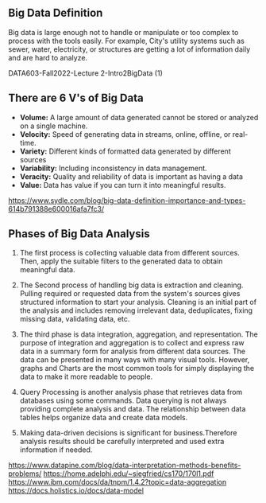## Big Data Definition
Big data is large enough not to handle or manipulate or too complex to process with the tools easily. 
For example, City's utility systems such as sewer, water, electricity, or structures are getting a lot of information daily and are hard to analyze.

 DATA603-Fall2022-Lecture 2-Intro2BigData (1)



## There are 6 V's of Big Data 

- **Volume:** A large amount of data generated cannot be stored or analyzed on a single machine. 
- **Velocity:** Speed of generating data in streams, online, offline, or real-time.
- **Variety:** Different kinds of formatted data generated by different sources
- **Variability:** Including inconsistency in data management.
- **Veracity:**  Quality and reliability of data is important as having a data 
- **Value:** Data has value if you can turn it into meaningful results. 

 https://www.sydle.com/blog/big-data-definition-importance-and-types-614b791388e600016afa7fc3/


## Phases of Big Data Analysis

1. The first process is collecting valuable data from different sources. Then, apply the suitable filters to the generated data to obtain meaningful data. 

2. The Second process of handling big data is extraction and cleaning. Pulling required or requested data from the system's sources gives structured information to start your analysis. Cleaning is an initial part of the analysis and includes removing irrelevant data, deduplicates, fixing missing data, validating data, etc. 

3. The third phase is data integration, aggregation, and representation. The purpose of integration and aggregation is to collect and express raw data in a summary form for analysis from different data sources. The data can be presented in many ways with many visual tools. However, graphs and Charts are the most common tools for simply displaying the data to make it more readable to people. 

4. Query Processing is another analysis phase that retrieves data from databases using some commands. Data querying is not always providing complete analysis and data. The relationship between data tables helps organize data and create data models.

5. Making data-driven decisions is significant for business.Therefore analysis results should be carefully interpreted and used extra information if needed. 

  https://www.datapine.com/blog/data-interpretation-methods-benefits-problems/
  https://home.adelphi.edu/~siegfried/cs170/170l1.pdf
  https://www.ibm.com/docs/da/tnpm/1.4.2?topic=data-aggregation
  https://docs.holistics.io/docs/data-model

